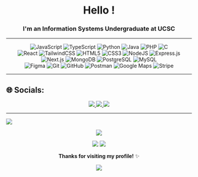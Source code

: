 # <div align="center"> Hello !</div>  

### <div align="center">I'm an Information Systems Undergraduate at UCSC</div>  

---

<div align="center">

![JavaScript](https://img.shields.io/badge/javascript-%23323330.svg?style=for-the-badge&logo=javascript&logoColor=%23F7DF1E)  ![TypeScript](https://img.shields.io/badge/typescript-%23007ACC.svg?style=for-the-badge&logo=typescript&logoColor=white)  ![Python](https://img.shields.io/badge/python-3670A0?style=for-the-badge&logo=python&logoColor=ffdd54)  ![Java](https://img.shields.io/badge/java-F78C40?style=for-the-badge&logo=openjdk&logoColor=white)  ![PHP](https://img.shields.io/badge/php-777BB4.svg?style=for-the-badge&logo=php&logoColor=white)  ![C](https://img.shields.io/badge/c-%2300599C.svg?style=for-the-badge&logo=c&logoColor=white)  
![React](https://img.shields.io/badge/react-%2320232a.svg?style=for-the-badge&logo=react&logoColor=%2361DAFB)  ![TailwindCSS](https://img.shields.io/badge/tailwindcss-%2338B2AC.svg?style=for-the-badge&logo=tailwind-css&logoColor=white)  ![HTML5](https://img.shields.io/badge/html5-%23E34F26.svg?style=for-the-badge&logo=html5&logoColor=white)  ![CSS3](https://img.shields.io/badge/css3-%231572B6.svg?style=for-the-badge&logo=css3&logoColor=white)  ![NodeJS](https://img.shields.io/badge/node.js-6DA55F?style=for-the-badge&logo=node.js&logoColor=white)  ![Express.js](https://img.shields.io/badge/express.js-404D59.svg?style=for-the-badge&logo=express&logoColor=white) ![Next.js](https://img.shields.io/badge/next.js-404D59.svg?style=for-the-badge&logo=next&logoColor=white) ![MongoDB](https://img.shields.io/badge/mongodb-%2347A248.svg?style=for-the-badge&logo=mongodb&logoColor=white)  ![PostgreSQL](https://img.shields.io/badge/postgresql-%23316192.svg?style=for-the-badge&logo=postgresql&logoColor=white)  ![MySQL](https://img.shields.io/badge/mysql-%2300f.svg?style=for-the-badge&logo=mysql&logoColor=white)  
![Figma](https://img.shields.io/badge/figma-F24E1E?style=for-the-badge&logo=figma&logoColor=white)  ![Git](https://img.shields.io/badge/git-%23F05033.svg?style=for-the-badge&logo=git&logoColor=white)  ![GitHub](https://img.shields.io/badge/github-%23121011.svg?style=for-the-badge&logo=github&logoColor=white)  ![Postman](https://img.shields.io/badge/postman-FF6C37?style=for-the-badge&logo=postman&logoColor=white)  ![Google Maps](https://img.shields.io/badge/google_maps_api-4285F4?style=for-the-badge&logo=googlemaps&logoColor=white)  ![Stripe](https://img.shields.io/badge/stripe-008CDD.svg?style=for-the-badge&logo=stripe&logoColor=white)  

</div>  

---

## 🌐 Socials: 
<div align="center">

<a href="https://linkedin.com/in/nihmath-jabir-702923285" target="_blank">
  <img src="https://img.shields.io/badge/linkedin-%231E77B5.svg?style=for-the-badge&logo=linkedin&logoColor=white" />
</a>
<a href="https://github.com/jabir0331" target="_blank">
  <img src="https://img.shields.io/badge/github-%23121011.svg?style=for-the-badge&logo=github&logoColor=white" />
</a>
<a href="mailto:mnnjabir@gmail.com" target="_blank">
  <img src="https://img.shields.io/badge/gmail-D14836.svg?style=for-the-badge&logo=gmail&logoColor=white" />
</a>  

</div>


---

<img src="https://user-images.githubusercontent.com/73097560/115834477-dbab4500-a447-11eb-908a-139a6edaec5c.gif">  

<div align="center">

![](http://github-profile-summary-cards.vercel.app/api/cards/profile-details?username=jabir0331&theme=moonlight)  

![](http://github-profile-summary-cards.vercel.app/api/cards/most-commit-language?username=jabir0331&theme=moonlight)  ![](http://github-profile-summary-cards.vercel.app/api/cards/productive-time?username=jabir0331&theme=moonlight&utcOffset=5.5)  

**Thanks for visiting my profile!** ✨  

<img src="https://user-images.githubusercontent.com/73097560/115834477-dbab4500-a447-11eb-908a-139a6edaec5c.gif">  

</div>  
